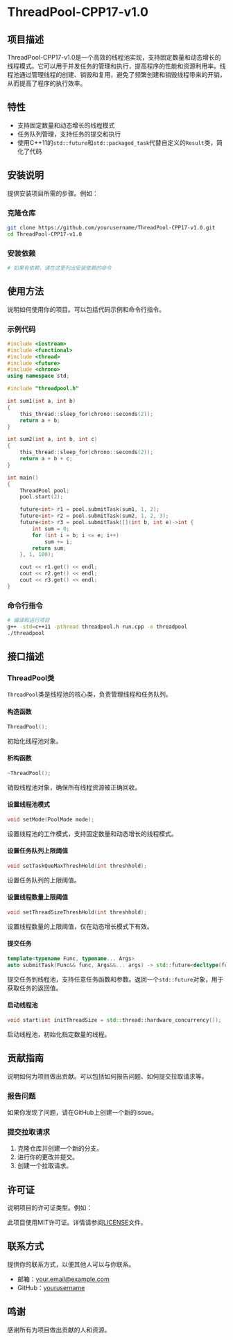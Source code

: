 # ThreadPool-CPP17-v1.0

## 项目描述
ThreadPool-CPP17-v1.0是一个高效的线程池实现，支持固定数量和动态增长的线程模式。它可以用于并发任务的管理和执行，提高程序的性能和资源利用率。线程池通过管理线程的创建、销毁和复用，避免了频繁创建和销毁线程带来的开销，从而提高了程序的执行效率。

## 特性
- 支持固定数量和动态增长的线程模式
- 任务队列管理，支持任务的提交和执行
- 使用C++11的`std::future`和`std::packaged_task`代替自定义的`Result`类，简化了代码

## 安装说明
提供安装项目所需的步骤。例如：

### 克隆仓库
```bash
git clone https://github.com/yourusername/ThreadPool-CPP17-v1.0.git
cd ThreadPool-CPP17-v1.0
```

### 安装依赖
```bash
# 如果有依赖，请在这里列出安装依赖的命令
```

## 使用方法
说明如何使用你的项目。可以包括代码示例和命令行指令。

### 示例代码
```cpp file run.cpp
#include <iostream>
#include <functional>
#include <thread>
#include <future>
#include <chrono>
using namespace std;

#include "threadpool.h"

int sum1(int a, int b)
{
    this_thread::sleep_for(chrono::seconds(2));
    return a + b;
}

int sum2(int a, int b, int c)
{
    this_thread::sleep_for(chrono::seconds(2));
    return a + b + c;
}

int main()
{
    ThreadPool pool;
    pool.start(2);

    future<int> r1 = pool.submitTask(sum1, 1, 2);
    future<int> r2 = pool.submitTask(sum2, 1, 2, 3);
    future<int> r3 = pool.submitTask([](int b, int e)->int {
        int sum = 0;
        for (int i = b; i <= e; i++)
            sum += i;
        return sum;
    }, 1, 100);

    cout << r1.get() << endl;
    cout << r2.get() << endl;
    cout << r3.get() << endl;
}
```

### 命令行指令
```bash
# 编译和运行项目
g++ -std=c++11 -pthread threadpool.h run.cpp -o threadpool
./threadpool
```

## 接口描述

### ThreadPool类
`ThreadPool`类是线程池的核心类，负责管理线程和任务队列。

#### 构造函数
```cpp
ThreadPool();
```
初始化线程池对象。

#### 析构函数
```cpp
~ThreadPool();
```
销毁线程池对象，确保所有线程资源被正确回收。

#### 设置线程池模式
```cpp
void setMode(PoolMode mode);
```
设置线程池的工作模式，支持固定数量和动态增长的线程模式。

#### 设置任务队列上限阈值
```cpp
void setTaskQueMaxThreshHold(int threshhold);
```
设置任务队列的上限阈值。

#### 设置线程数量上限阈值
```cpp
void setThreadSizeThreshHold(int threshhold);
```
设置线程数量的上限阈值，仅在动态增长模式下有效。

#### 提交任务
```cpp
template<typename Func, typename... Args>
auto submitTask(Func&& func, Args&&... args) -> std::future<decltype(func(args...))>;
```
提交任务到线程池，支持任意任务函数和参数。返回一个`std::future`对象，用于获取任务的返回值。

#### 启动线程池
```cpp
void start(int initThreadSize = std::thread::hardware_concurrency());
```
启动线程池，初始化指定数量的线程。

## 贡献指南
说明如何为项目做出贡献。可以包括如何报告问题、如何提交拉取请求等。

### 报告问题
如果你发现了问题，请在GitHub上创建一个新的issue。

### 提交拉取请求
1. 克隆仓库并创建一个新的分支。
2. 进行你的更改并提交。
3. 创建一个拉取请求。

## 许可证
说明项目的许可证类型。例如：

此项目使用MIT许可证。详情请参阅[LICENSE](LICENSE)文件。

## 联系方式
提供你的联系方式，以便其他人可以与你联系。

- 邮箱：your.email@example.com
- GitHub：[yourusername](https://github.com/yourusername)

## 鸣谢
感谢所有为项目做出贡献的人和资源。